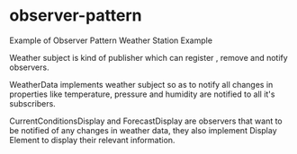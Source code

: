# observer-pattern
Example of Observer Pattern
Weather Station Example

Weather subject is kind of publisher which can register , remove and notify observers.

WeatherData implements weather subject so as to notify all changes in properties
like temperature, pressure and humidity are notified to all it's subscribers.

CurrentConditionsDisplay and ForecastDisplay are observers that want to be notified
of any changes in weather data, they also implement Display Element to display their
relevant information.
